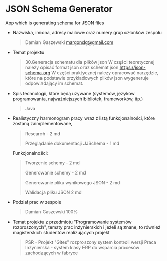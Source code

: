 # JSON Schema Generator
App which is generating schema for JSON files

* Nazwiska, imiona, adresy mailowe oraz numery grup członków zespołu
	>Damian Gaszewski
	>margondg@gmail.com


* Temat projektu
	>30.Generacja schematu dla plików json
	W części teoretycznej należy opisać format json oraz schemat json https://json-schema.org 
	W części praktycznej należy opracować narzędzie, które na podstawie przykładowych plików json wygeneruje odpowiadający im schemat.

* Spis technologii, które będą używane (systemów, języków programowania, najważniejszych bibliotek, frameworków, itp.)
	> Java

* Realistyczny harmonogram pracy wraz z listą funkcjonalności, które zostaną zaimplementowane,
	> Research - 2 md 
	> 
	> Przeglądanie dokumentacji JJSchema - 1 md
	
	Funkcjonalności:
	> Tworzenie schemy - 2 md
	> 
	> Generowanie schemy - 2 md
	> 
	> Generowanie pliku wynikowego JSON - 2 md
	> 
	> Walidacja pliku JSON 2 md

* Podział prac w zespole
	>Damian Gaszewski 100%

* Temat projektu z przedmiotu "Programowanie systemów rozproszonych", tematy prac inżynierskich i jeżeli są znane, 
to również magisterskich studentów realizujących projekt
	> PSR - Projekt "Gites" rozproszony system kontroli wersji
	> Praca Inżynierska - system klasy ERP do wsparcia procesów zachodzących w fabryce
